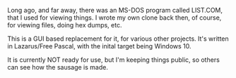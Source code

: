 Long ago, and far away, there was an MS-DOS program called LIST.COM, that I used for viewing things. I wrote my own clone back then, of course, for viewing files, doing hex dumps, etc.

This is a GUI based replacement for it, for various other projects. It's written in Lazarus/Free Pascal, with the inital target being Windows 10.

It is currently NOT ready for use, but I'm keeping things public, so others can see how the sausage is made.
